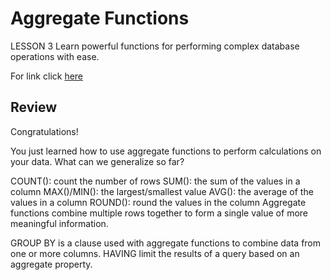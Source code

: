 # Aggregate Functions
LESSON 3
Learn powerful functions for performing complex database operations with ease.

For link click [here](https://www.codecademy.com/courses/learn-sql/lessons/aggregate-functions) 


## Review
Congratulations!

You just learned how to use aggregate functions to perform calculations on your data. What can we generalize so far?

COUNT(): count the number of rows
SUM(): the sum of the values in a column
MAX()/MIN(): the largest/smallest value
AVG(): the average of the values in a column
ROUND(): round the values in the column
Aggregate functions combine multiple rows together to form a single value of more meaningful information.

GROUP BY is a clause used with aggregate functions to combine data from one or more columns.
HAVING limit the results of a query based on an aggregate property.